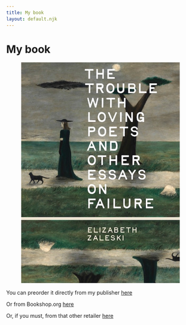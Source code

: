 ```yaml
---
title: My book
layout: default.njk
---
```


# My book

<figure class="image">
  <img src="/assets/images/trouble-book.jpg" alt="Book cover for The Trouble with Loving Poets and Other Essays on Failure" width"500" height"696"/>
</figure>

You can preorder it directly from my publisher [here](https://beltpublishing.com/products/the-trouble-with-loving-poets)

Or from Bookshop.org [here](https://bookshop.org/p/books/the-trouble-with-loving-poets-and-other-essays-on-failure/e7a6dd35a31b3fc6?ean=9781540270146&next=t&)

Or, if you must, from that other retailer [here](https://www.amazon.com/Trouble-Loving-Poets-Essays-Failure/dp/1540270149)
